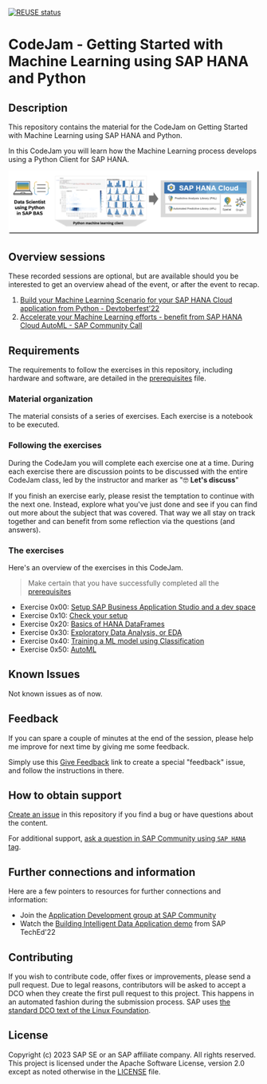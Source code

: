 [![REUSE status](https://api.reuse.software/badge/github.com/SAP-samples/hana-ml-py-codejam)](https://api.reuse.software/info/github.com/SAP-samples/hana-ml-py-codejam)

# CodeJam - Getting Started with Machine Learning using SAP HANA and Python

## Description

This repository contains the material for the CodeJam on Getting Started with Machine Learning using SAP HANA and Python. 

In this CodeJam you will learn how the Machine Learning process develops using a Python Client for SAP HANA.

![Overview](exercises/0x00-setup/img/overview.png)

## Overview sessions

These recorded sessions are optional, but are available should you be interested to get an overview ahead of the event, or after the event to recap.

1. [Build your Machine Learning Scenario for your SAP HANA Cloud application from Python - Devtoberfest'22](https://groups.community.sap.com/t5/devtoberfest/build-your-machine-learning-scenario-for-your-sap-hana-cloud/ev-p/9071)
1. [Accelerate your Machine Learning efforts - benefit from SAP HANA Cloud AutoML - SAP Community Call](https://groups.community.sap.com/t5/sap-community-calls/accelerate-your-machine-learning-efforts-benefit-from-sap-hana/ec-p/124250#M84)
 
## Requirements

The requirements to follow the exercises in this repository, including hardware and software, are detailed in the [prerequisites](prerequisites.md) file.

### Material organization

The material consists of a series of exercises. Each exercise is a notebook to be executed.

### Following the exercises

During the CodeJam you will complete each exercise one at a time. During each exercise there are discussion points to be discussed with the entire CodeJam class, led by the instructor and marker as "🤓 **Let's discuss**"

If you finish an exercise early, please resist the temptation to continue with the next one. Instead, explore what you've just done and see if you can find out more about the subject that was covered. That way we all stay on track together and can benefit from some reflection via the questions (and answers).

### The exercises

Here's an overview of the exercises in this CodeJam.

> Make certain that you have successfully completed all the [prerequisites](prerequisites.md)

* Exercise 0x00: [Setup SAP Business Application Studio and a dev space](exercises/0x00-setup/setup-bas.md)
* Exercise 0x10: [Check your setup](exercises/0x10-setup-check/0x10-check_setup.ipynb)
* Exercise 0x20: [Basics of HANA DataFrames](exercises/0x20-dataframes/)
* Exercise 0x30: [Exploratory Data Analysis, or EDA](exercises/0x30-eda/)
* Exercise 0x40: [Training a ML model using Classification](exercises/0x40-titanic-classification/)
* Exercise 0x50: [AutoML](exercises/0x50-auto-ml/0x010-auto_ml.ipynb)

## Known Issues

Not known issues as of now.

## Feedback

If you can spare a couple of minutes at the end of the session, please help me improve for next time by giving me some feedback.

Simply use this [Give Feedback](https://github.com/SAP-samples/hana-ml-py-codejam/issues/new?assignees=&labels=feedback&template=session-feedback-template.md&title=Feedback) link to create a special "feedback" issue, and follow the instructions in there.

## How to obtain support

[Create an issue](https://github.com/SAP-samples/hana-ml-py-codejam/issues) in this repository if you find a bug or have questions about the content.

For additional support, [ask a question in SAP Community using `SAP HANA` tag](https://answers.sap.com/questions/ask.html?primaryTagId=73554900100700000996).

## Further connections and information

Here are a few pointers to resources for further connections and information:
- Join the [Application Development group at SAP Community](https://groups.community.sap.com/t5/application-development/gh-p/application-development)
- Watch the [Building Intelligent Data Application demo](https://youtu.be/yzA3IOIG5IQ) from SAP TechEd'22

## Contributing

If you wish to contribute code, offer fixes or improvements, please send a pull request. Due to legal reasons, contributors will be asked to accept a DCO when they create the first pull request to this project. This happens in an automated fashion during the submission process. SAP uses [the standard DCO text of the Linux Foundation](https://developercertificate.org/).

## License

Copyright (c) 2023 SAP SE or an SAP affiliate company. All rights reserved. This project is licensed under the Apache Software License, version 2.0 except as noted otherwise in the [LICENSE](LICENSES/Apache-2.0.txt) file.